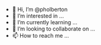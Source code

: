 - 👋 Hi, I’m @pholberton
- 👀 I’m interested in ...
- 🌱 I’m currently learning ...
- 💞️ I’m looking to collaborate on ...
- 📫 How to reach me ...

<!---
pholberton/pholberton is a ✨ special ✨ repository because its `README.md` (this file) appears on your GitHub profile.
You can click the Preview link to take a look at your changes.
--->
